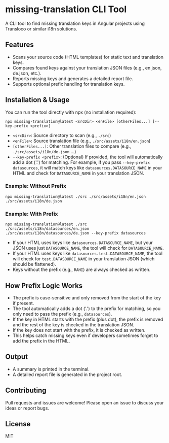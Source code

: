 # missing-translation CLI Tool

A CLI tool to find missing translation keys in Angular projects using Transloco or similar i18n solutions.

## Features
- Scans your source code (HTML templates) for static text and translation keys.
- Compares found keys against your translation JSON files (e.g., en.json, de.json, etc.).
- Reports missing keys and generates a detailed report file.
- Supports optional prefix handling for translation keys.

## Installation & Usage
You can run the tool directly with npx (no installation required):

```
npx missing-translation@latest <srcDir> <enFile> [otherFiles...] [--key-prefix <prefix>]
```

- `<srcDir>`: Source directory to scan (e.g., `./src`)
- `<enFile>`: Source translation file (e.g., `./src/assets/i18n/en.json`)
- `[otherFiles...]`: Other translation files to compare (e.g., `./src/assets/i18n/de.json` ...)
- `--key-prefix <prefix>`: (Optional) If provided, the tool will automatically add a dot ('.') for matching. For example, if you pass `--key-prefix datasources`, it will match keys like `datasources.DATASOURCE_NAME` in your HTML and check for `DATASOURCE_NAME` in your translation JSON.

### Example: Without Prefix
```
npx missing-translation@latest ./src ./src/assets/i18n/en.json ./src/assets/i18n/de.json
```

### Example: With Prefix
```
npx missing-translation@latest ./src ./src/assets/i18n/datasources/en.json ./src/assets/i18n/datasources/de.json --key-prefix datasources
```
- If your HTML uses keys like `datasources.DATASOURCE_NAME`, but your JSON uses just `DATASOURCE_NAME`, the tool will check for `DATASOURCE_NAME`.
- If your HTML uses keys like `datasources.test.DATASOURCE_NAME`, the tool will check for `test.DATASOURCE_NAME` in your translation JSON (which should be flattened).
- Keys without the prefix (e.g., `RAHI`) are always checked as written.

## How Prefix Logic Works
- The prefix is case-sensitive and only removed from the start of the key if present.
- The tool automatically adds a dot ('.') to the prefix for matching, so you only need to pass the prefix (e.g., `datasources`).
- If the key in HTML starts with the prefix (plus dot), the prefix is removed and the rest of the key is checked in the translation JSON.
- If the key does not start with the prefix, it is checked as written.
- This helps catch missing keys even if developers sometimes forget to add the prefix in the HTML.

## Output
- A summary is printed in the terminal.
- A detailed report file is generated in the project root.

## Contributing
Pull requests and issues are welcome! Please open an issue to discuss your ideas or report bugs.

## License
MIT 